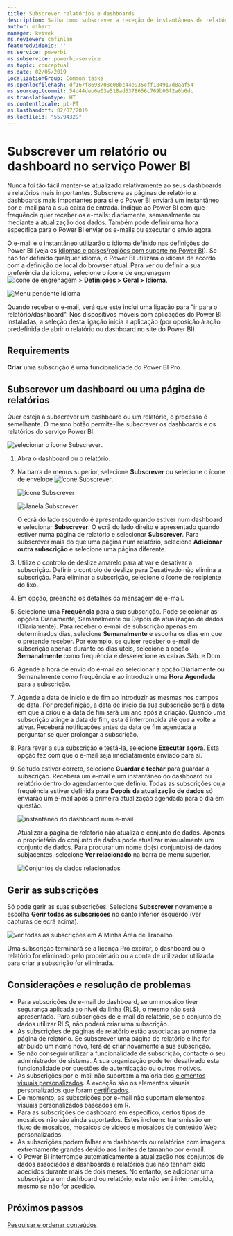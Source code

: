 ```yaml
---
title: Subscrever relatórios e dashboards
description: Saiba como subscrever a receção de instantâneos de relatórios ou dashboards do Power BI para que sejam enviados por e-mail para si e para os seus colegas.
author: mihart
manager: kvivek
ms.reviewer: cmfinlan
featuredvideoid: ''
ms.service: powerbi
ms.subservice: powerbi-service
ms.topic: conceptual
ms.date: 02/05/2019
LocalizationGroup: Common tasks
ms.openlocfilehash: df167f8693708c08bc44e935cff184917d8aaf54
ms.sourcegitcommit: 54d44deb6e03e518ad6378656c769b06f2a0b6dc
ms.translationtype: HT
ms.contentlocale: pt-PT
ms.lasthandoff: 02/07/2019
ms.locfileid: "55794329"
---
```

# <a name="subscribe-to-a-report-or-dashboard-in-power-bi-service"></a>Subscrever um relatório ou dashboard no serviço Power BI 
Nunca foi tão fácil manter-se atualizado relativamente ao seus dashboards e relatórios mais importantes. Subscreva as páginas de relatório e dashboards mais importantes para si e o Power BI enviará um instantâneo por e-mail para a sua caixa de entrada. Indique ao Power BI com que frequência quer receber os e-mails: diariamente, semanalmente ou mediante a atualização dos dados. Também pode definir uma hora específica para o Power BI enviar os e-mails ou executar o envio agora.  

O e-mail e o instantâneo utilizarão o idioma definido nas definições do Power BI (veja os [Idiomas e países/regiões com suporte no Power BI](../supported-languages-countries-regions.md)). Se não for definido qualquer idioma, o Power BI utilizará o idioma de acordo com a definição de local do browser atual. Para ver ou definir a sua preferência de idioma, selecione o ícone de engrenagem ![ícone de engrenagem](./media/end-user-subscribe/power-bi-settings-icon.png) > **Definições > Geral > Idioma**. 

![Menu pendente Idioma](./media/end-user-subscribe/power-bi-language.png)

Quando receber o e-mail, verá que este inclui uma ligação para "ir para o relatório/dashboard". Nos dispositivos móveis com aplicações do Power BI instaladas, a seleção desta ligação inicia a aplicação (por oposição à ação predefinida de abrir o relatório ou dashboard no site do Power BI).


## <a name="requirements"></a>Requirements
**Criar** uma subscrição é uma funcionalidade do Power BI Pro.   

## <a name="subscribe-to-a-dashboard-or-a-report-page"></a>Subscrever um dashboard ou uma página de relatórios
Quer esteja a subscrever um dashboard ou um relatório, o processo é semelhante. O mesmo botão permite-lhe subscrever os dashboards e os relatórios do serviço Power BI.
 
![selecionar o ícone Subscrever](./media/end-user-subscribe/power-bi-subscribe-orientation.png).

1. Abra o dashboard ou o relatório.
2. Na barra de menus superior, selecione **Subscrever** ou selecione o ícone de envelope ![ícone Subscrever](./media/end-user-subscribe/power-bi-icon-envelope.png).
   
   ![ícone Subscrever](./media/end-user-subscribe/power-bi-subscribe-icon.png)

   ![Janela Subscrever](./media/end-user-subscribe/power-bi-emails-new.png)
    
    O ecrã do lado esquerdo é apresentado quando estiver num dashboard e selecionar **Subscrever**. O ecrã do lado direito é apresentado quando estiver numa página de relatório e selecionar **Subscrever**. Para subscrever mais do que uma página num relatório, selecione **Adicionar outra subscrição** e selecione uma página diferente. 

4. Utilize o controlo de deslize amarelo para ativar e desativar a subscrição.  Definir o controlo de deslize para Desativado não elimina a subscrição. Para eliminar a subscrição, selecione o ícone de recipiente do lixo.

4. Em opção, preencha os detalhes da mensagem de e-mail. 

5. Selecione uma **Frequência** para a sua subscrição.  Pode selecionar as opções Diariamente, Semanalmente ou Depois da atualização de dados (Diariamente).  Para receber o e-mail de subscrição apenas em determinados dias, selecione **Semanalmente** e escolha os dias em que o pretende receber.  Por exemplo, se quiser receber o e-mail de subscrição apenas durante os dias úteis, selecione a opção **Semanalmente** como frequência e desselecione as caixas Sáb. e Dom.   

6. Agende a hora de envio do e-mail ao selecionar a opção Diariamente ou Semanalmente como frequência e ao introduzir uma **Hora** **Agendada** para a subscrição.   

7. Agende a data de início e de fim ao introduzir as mesmas nos campos de data. Por predefinição, a data de início da sua subscrição será a data em que a criou e a data de fim será um ano após a criação. Quando uma subscrição atinge a data de fim, esta é interrompida até que a volte a ativar.  Receberá notificações antes da data de fim agendada a perguntar se quer prolongar a subscrição.     

8. Para rever a sua subscrição e testá-la, selecione **Executar agora**.  Esta opção faz com que o e-mail seja imediatamente enviado para si. 

8. Se tudo estiver correto, selecione **Guardar e fechar** para guardar a subscrição. Receberá um e-mail e um instantâneo do dashboard ou relatório dentro do agendamento que definiu. Todas as subscrições cuja frequência estiver definida para **Depois da atualização de dados** só enviarão um e-mail após a primeira atualização agendada para o dia em questão.
   
   ![instantâneo do dashboard num e-mail](media/end-user-subscribe/power-bi-subscribe-email.png)
   
    Atualizar a página de relatório não atualiza o conjunto de dados. Apenas o proprietário do conjunto de dados pode atualizar manualmente um conjunto de dados. Para procurar um nome do(s) conjunto(s) de dados subjacentes, selecione **Ver relacionado** na barra de menu superior.
   
    ![Conjuntos de dados relacionados](./media/end-user-subscribe/power-bi-view-related-screen.png)


## <a name="manage-your-subscriptions"></a>Gerir as subscrições
Só pode gerir as suas subscrições. Selecione **Subscrever** novamente e escolha **Gerir todas as subscrições** no canto inferior esquerdo (ver capturas de ecrã acima). 

![ver todas as subscrições em A Minha Área de Trabalho](./media/end-user-subscribe/power-bi-manage.png)

Uma subscrição terminará se a licença Pro expirar, o dashboard ou o relatório for eliminado pelo proprietário ou a conta de utilizador utilizada para criar a subscrição for eliminada.

## <a name="considerations-and-troubleshooting"></a>Considerações e resolução de problemas
* Para subscrições de e-mail do dashboard, se um mosaico tiver segurança aplicada ao nível da linha (RLS), o mesmo não será apresentado.  Para subscrições de e-mail do relatório, se o conjunto de dados utilizar RLS, não poderá criar uma subscrição.
* As subscrições de páginas de relatório estão associadas ao nome da página de relatório. Se subscrever uma página de relatório e lhe for atribuído um nome novo, terá de criar novamente a sua subscrição.
* Se não conseguir utilizar a funcionalidade de subscrição, contacte o seu administrador de sistema. A sua organização pode ter desativado esta funcionalidade por questões de autenticação ou outros motivos.  
* As subscrições por e-mail não suportam a maioria dos [elementos visuais personalizados](../power-bi-custom-visuals.md).  A exceção são os elementos visuais personalizados que foram [certificados](../power-bi-custom-visuals-certified.md).  
* De momento, as subscrições por e-mail não suportam elementos visuais personalizados baseados em R.  
* Para as subscrições de dashboard em específico, certos tipos de mosaicos não são ainda suportados.  Estes incluem: transmissão em fluxo de mosaicos, mosaicos de vídeos e mosaicos de conteúdo Web personalizados.     
* As subscrições podem falhar em dashboards ou relatórios com imagens extremamente grandes devido aos limites de tamanho por e-mail.    
* O Power BI interrompe automaticamente a atualização nos conjuntos de dados associados a dashboards e relatórios que não tenham sido acedidos durante mais de dois meses.  No entanto, se adicionar uma subscrição a um dashboard ou relatório, este não será interrompido, mesmo se não for acedido.    

## <a name="next-steps"></a>Próximos passos

[Pesquisar e ordenar conteúdos](end-user-search-sort.md)